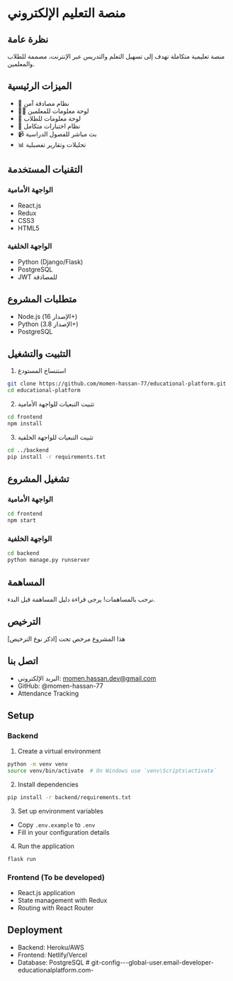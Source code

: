 # منصة التعليم الإلكتروني

## نظرة عامة
منصة تعليمية متكاملة تهدف إلى تسهيل التعلم والتدريس عبر الإنترنت، مصممة للطلاب والمعلمين.

## الميزات الرئيسية
- 🔐 نظام مصادقة آمن
- 👩‍🏫 لوحة معلومات للمعلمين
- 👥 لوحة معلومات للطلاب
- 📝 نظام اختبارات متكامل
- 📹 بث مباشر للفصول الدراسية
- 📊 تحليلات وتقارير تفصيلية

## التقنيات المستخدمة
### الواجهة الأمامية
- React.js
- Redux
- CSS3
- HTML5

### الواجهة الخلفية
- Python (Django/Flask)
- PostgreSQL
- JWT للمصادقة

## متطلبات المشروع
- Node.js (الإصدار 16+)
- Python (الإصدار 3.8+)
- PostgreSQL

## التثبيت والتشغيل
1. استنساخ المستودع
```bash
git clone https://github.com/momen-hassan-77/educational-platform.git
cd educational-platform
```

2. تثبيت التبعيات للواجهة الأمامية
```bash
cd frontend
npm install
```

3. تثبيت التبعيات للواجهة الخلفية
```bash
cd ../backend
pip install -r requirements.txt
```

## تشغيل المشروع
### الواجهة الأمامية
```bash
cd frontend
npm start
```

### الواجهة الخلفية
```bash
cd backend
python manage.py runserver
```

## المساهمة
نرحب بالمساهمات! يرجى قراءة دليل المساهمة قبل البدء.

## الترخيص
هذا المشروع مرخص تحت [اذكر نوع الترخيص]

## اتصل بنا
- البريد الإلكتروني: momen.hassan.dev@gmail.com
- GitHub: @momen-hassan-77
- Attendance Tracking

## Setup

### Backend
1. Create a virtual environment
```bash
python -m venv venv
source venv/bin/activate  # On Windows use `venv\Scripts\activate`
```

2. Install dependencies
```bash
pip install -r backend/requirements.txt
```

3. Set up environment variables
- Copy `.env.example` to `.env`
- Fill in your configuration details

4. Run the application
```bash
flask run
```

### Frontend (To be developed)
- React.js application
- State management with Redux
- Routing with React Router

## Deployment
- Backend: Heroku/AWS
- Frontend: Netlify/Vercel
- Database: PostgreSQL
#   g i t - c o n f i g - - - g l o b a l - u s e r . e m a i l - d e v e l o p e r - e d u c a t i o n a l p l a t f o r m . c o m -  
 